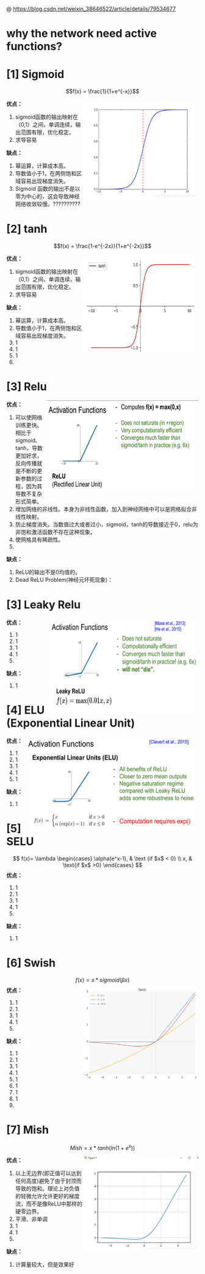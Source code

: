 @ https://blog.csdn.net/weixin_38646522/article/details/79534677
# why the network need active functions?





# [1] Sigmoid

$$f(x) = \frac{1}{1+e^{-x}}$$

 <img src="./pictures/sigmoid.png" width = "300" height = "260" alt="11111" align=right />

**优点：**
1. sigmoid函数的输出映射在（0,1）之间，单调连续，输出范围有限，优化稳定。
2. 求导容易

**缺点：**
1. 幂运算，计算成本高。
2. 导数值小于1，在两侧饱和区域容易出现梯度消失。
3. Sigmoid 函数的输出不是以零为中心的，这会导致神经网络收敛较慢。??????????



# [2] tanh

$$f(x) = \frac{1-e^{-2x}}{1+e^{-2x}}$$

 <img src="./pictures/tanh.jpeg" width = "300" height = "260" alt="11111" align=right />

**优点：**
1. sigmoid函数的输出映射在（0,1）之间，单调连续，输出范围有限，优化稳定。
2. 求导容易

**缺点：**
1. 幂运算，计算成本高。
2. 导数值小于1，在两侧饱和区域容易出现梯度消失。
3. 1
4. 1
5. 1
6. 





# [3] Relu

 <img src="./pictures/relu.png" width = "400" height = "240" alt="11111" align=right />

**优点：**
1. 可以使网络训练更快。相比于sigmoid、tanh，导数更加好求，反向传播就是不断的更新参数的过程，因为其导数不复杂形式简单。
2. 增加网络的非线性。本身为非线性函数，加入到神经网络中可以是网格拟合非线性映射。
3. 防止梯度消失。当数值过大或者过小，sigmoid，tanh的导数接近于0，relu为非饱和激活函数不存在这种现象。
4. 使网格具有稀疏性。
5. 
**缺点：**
1. ReLU的输出不是0均值的。
2. Dead ReLU Problem(神经元坏死现象)：


# [3] Leaky Relu

 <img src="./pictures/leaky.png" width = "390" height = "250" alt="11111" align=right />

**优点：**
1. 1
2. 1
3. 1
4. 1
5. 

**缺点：**
1. 1

# [4] ELU (Exponential Linear Unit)

 <img src="./pictures/ELU.png" width = "450" height = "250" alt="11111" align=right />

**优点：**
1. 1
2. 1
3. 1
4. 1
5. 1

**缺点：**
1. 1


# [5] SELU
$$ f(x)= \lambda		\begin{cases} \alpha(e^x-1), & \text {if $x$ < 0} \\ x, & \text{if $x$ >0} \end{cases} $$
**优点：**
1. 1
2. 1
3. 1
4. 1
5. 

**缺点：**
1. 1



# [6] Swish
$$f(x) = x*sigmoid(\beta x)$$
 <img src="./pictures/swish.png" width = "300" height = "250" alt="11111" align=right />
**优点：**
1. 1
2. 1
3. 1
4. 1
5. 

**缺点：**
1. 1
2. 1
3. 1
4. 1
5. 1
6. 1
7. 1
8. 1
9. 




# [7] Mish

$$Mish = x*tanh(ln(1+e^x))$$

 <img src="./pictures/mish.png" width = "300" height = "250" alt="11111" align=right />

 **优点：**
1. 以上无边界(即正值可以达到任何高度)避免了由于封顶而导致的饱和。理论上对负值的轻微允许允许更好的梯度流，而不是像ReLU中那样的硬零边界。
2. 平滑、非单调
3. 1
4. 1
5. 

**缺点：**
1. 计算量较大，但是效果好

